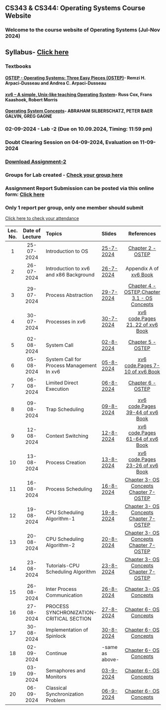 ## CS343 & CS344: Operating Systems Course Website

### Welcome to the course website of Operating Systems (Jul-Nov 2024)

## Syllabus- [Click here](https://drive.google.com/file/d/1xkjVAa2I4pGDZfQ2o_TF39lp-MwAvKFZ/view?usp=sharing)
### Textbooks
#### [OSTEP - Operating Systems: Three Easy Pieces (OSTEP)](https://pages.cs.wisc.edu/~remzi/OSTEP/)- Remzi H. Arpaci-Dusseau and Andrea C. Arpaci-Dusseau
#### [xv6 – A simple, Unix-like teaching Operating System](https://pdos.csail.mit.edu/6.828/2018/xv6/book-rev11.pdf)- Russ Cox, Frans Kaashoek, Robert Morris
#### [Operating System Concepts](https://os.ecci.ucr.ac.cr/slides/Abraham-Silberschatz-Operating-System-Concepts-10th-2018.pdf)- ABRAHAM SILBERSCHATZ, PETER BAER GALVIN, GREG GAGNE

### 02-09-2024 - Lab -2 (Due on 10.09.2024, Timing: 11:59 pm)
### Doubt Clearing Session on 04-09-2024, Evaluation on 11-09-2024
### [Download Assignment-2](https://drive.google.com/file/d/1-KbA4G4CCAmgUgafDoghNWII84wCDnSN/view?usp=drive_link)


### Groups for Lab created - [Check your group here](https://docs.google.com/spreadsheets/d/1x6hskYcEC6Guol4GFC87gh4hwTYUWK1c/edit?usp=sharing&ouid=115139226323564930498&rtpof=true&sd=true)

### Assignment Report Submission can be posted via this online form: [Click here](https://forms.office.com/r/SUF7DxvCRV) 
### Only 1 report per group, only one member should submit 



<!--

## Quiz-1 - [Solution-1](https://iitgoffice-my.sharepoint.com/:b:/g/personal/phrangboklang_iitg_ac_in/EbSAWgXNO4ZCkCTPCsM0VCkBS_CaShiz-Aj7mHhT9fTYWQ)
## Annoucement

### Quiz-1- 29.08.2024,- 6pm to 7pm, [Seating Arrangement](https://iitgoffice-my.sharepoint.com/:b:/g/personal/phrangboklang_iitg_ac_in/EW42r4zH6mROmFPI6tGc8LQBUcOUxLu-qzCPTxabYGXK0g?e=hfx9gH)
### 19-08-2024 - Lab -1 (Due on 27.08.2024, Timing: 11:59 pm)
### Doubt Clearing Session on 21-08-2024, Evaluation on 28-08-2024
### [Download Assignment-1](https://drive.google.com/file/d/1mOsM4dFExrgl_OR9czPVeMAE2c9B52LE/view?usp=drive_link)
### Groups for Lab created - [Check your group here](https://docs.google.com/spreadsheets/d/1mJo62WwO5fvhsSQG6zrmiuLWq6yeLAeYJD_22AeGdb8/edit?usp=sharing)
### Assignment Report Submission can be posted via this online form: [Click here](https://forms.office.com/r/nkWMPuZV9w) 
### Only 1 report per group, only one member should submit 



### Assigment Report Submission can be posted via this online form: [Click here](https://forms.office.com/r/gkAcqWFfnx) 
### Only 1 report per group, only one member should submit 



### 31-07-2024 - Lab -0A-1 and Lab 0B-1 (First Evaluation on 06-08-2024, Due on 13-08-2024) 
### [Download Assignment_0A-1](https://drive.google.com/file/d/1bz9m4oupskWI2Xdi1siIMiGhT25pCP5B/view?usp=drive_link), [Download Assignment_0B-1](https://drive.google.com/file/d/1WqyxeXaQisvLmanVPiIlyaDux7MlL7Hs/view?usp=drive_link)
### Groups for Lab created - [Check your group here](https://docs.google.com/spreadsheets/d/1paG5BXwf8ngGjQ5wFlgPyV8wzPic0jBkwQrEeFgf7_Q/edit?usp=sharing)
### Assigment Report Submission can be posted via this online form: [Click here](https://forms.office.com/r/gkAcqWFfnx) 
### Only 1 report per group, only one member should submit 

              
### Please email TA if you have any doubt for Lab-1. You can set up a meeting on 07-08-2024 with TA anytime between 9:00 am to 11:00 am. TA-Group mapping for Lab-1 can be viewed [here](https://docs.google.com/spreadsheets/d/10gqSMxjziefn0vKXP5e5VJfUdv988R-HLR8cck7sXzo/edit?usp=sharing)
-->

[Click here to check your attendance](https://iitgoffice-my.sharepoint.com/:x:/g/personal/phrangboklang_iitg_ac_in/EXmQqo6KxGhGiZN8EdS4bMwBBT_FfniVvmJWIIUpBLMw5g?e=WruKRT)

| Lec. No. | Date of Lecture        | Topics  | Slides   |References |
|:---:|:--:|:--|:--------------------------|:--:|
| 1       |  25-07-2024            | Introduction to OS| [25-7-2024](https://drive.google.com/file/d/1EpOhDZaWw7SKxcsBWMJk7dPmRutg6MBl/view?usp=sharing) | [Chapter 2 -OSTEP](http://pages.cs.wisc.edu/~remzi/OSTEP/intro.pdf) |
| 2       |  26-07-2024            | Introduction to xv6 and x86 Background| [26-7-2024](https://drive.google.com/file/d/1c2tAvWqxORtObPhmp6uZKa2GFz3ruwPA/view?usp=sharing) | Appendix A of [xv6 Book](https://pdos.csail.mit.edu/6.828/2018/xv6/book-rev11.pdf) |
| 3       |  29-07-2024            | Process Abstraction| [29-7-2024](https://drive.google.com/file/d/1VrcIKX9_h2Yz8m2TUn4mV93TDE1BHkUc/view?usp=drive_link) | [Chapter 4 -OSTEP](https://pages.cs.wisc.edu/~remzi/OSTEP/cpu-intro.pdf),[Chapter 3.1 - OS Concepts](https://os.ecci.ucr.ac.cr/slides/Abraham-Silberschatz-Operating-System-Concepts-10th-2018.pdf) |
| 4       |  30-07-2024            | Processes in xv6| [30-7-2024](https://drive.google.com/file/d/17KTNJYECLrkJSZvis8lCf54a9z_wPd6F/view?usp=drive_link) | [xv6 code](https://www.cse.iitb.ac.in/~mythili/os/references/xv6-rev11.pdf),[Pages 21, 22 of xv6 Book](https://pdos.csail.mit.edu/6.828/2018/xv6/book-rev11.pdf) |
| 5       |  02-08-2024            | System Call| [02-8-2024](https://drive.google.com/file/d/1M4WZzUk1yj_kri0kfaz2J9CyADfvY16A/view?usp=sharing) | [Chapter 5 -OSTEP](http://pages.cs.wisc.edu/~remzi/OSTEP/cpu-api.pdf) |
| 6       |  05-08-2024            | System Call for Process Management In xv6| [05-8-2024](https://drive.google.com/file/d/1NWhGkSS6Q4aOWqkUvXBF4VUr1XqfH6kD/view?usp=sharing) | [xv6 code](https://www.cse.iitb.ac.in/~mythili/os/references/xv6-rev11.pdf),[Pages 7-10 of xv6 Book](https://pdos.csail.mit.edu/6.828/2018/xv6/book-rev11.pdf) |
| 7       |  06-08-2024            | Limited Direct Execution| [06-8-2024](https://drive.google.com/file/d/14YMEgXQ1RFmFXfBS7fgN2TQw4yONsDrO/view?usp=drive_link) | [Chapter 6 -OSTEP](http://pages.cs.wisc.edu/~remzi/OSTEP/cpu-mechanisms.pdf) |
| 8       |  09-08-2024            | Trap Scheduling | [09-8-2024](https://drive.google.com/file/d/15VfY6Yjj1ASXcbuLWhZgihKpcxMj4yAR/view?usp=drive_link) | [xv6 code](https://www.cse.iitb.ac.in/~mythili/os/references/xv6-rev11.pdf),[Pages 39-44 of xv6 Book](https://pdos.csail.mit.edu/6.828/2018/xv6/book-rev11.pdf) |
| 9       |  12-08-2024            | Context Switching | [12-8-2024](https://drive.google.com/file/d/1t-iPMv5yqYedKFZiav1Up-_bP-L7YKwY/view?usp=drive_link) | [xv6 code](https://www.cse.iitb.ac.in/~mythili/os/references/xv6-rev11.pdf),[Pages 61-64 of xv6 Book](https://pdos.csail.mit.edu/6.828/2018/xv6/book-rev11.pdf) |
| 10       |  13-08-2024            | Process Creation | [13-8-2024](https://drive.google.com/file/d/1JJJBwfklvzyBm140eMC-Fjgb5LOOF2k9/view?usp=drive_link) | [xv6 code](https://www.cse.iitb.ac.in/~mythili/os/references/xv6-rev11.pdf),[Pages 23-26 of xv6 Book](https://pdos.csail.mit.edu/6.828/2018/xv6/book-rev11.pdf) |
| 11       |  16-08-2024            | Process Scheduling | [16-8-2024](https://drive.google.com/file/d/18Uc1vM6ZcnKboNVmcOwprq4JINV3Z_DT/view?usp=drive_link) | [Chapter 3- OS Concepts](https://os.ecci.ucr.ac.cr/slides/Abraham-Silberschatz-Operating-System-Concepts-10th-2018.pdf) [Chapter 7-OSTEP](https://pages.cs.wisc.edu/~remzi/OSTEP/) | 
| 12       |  19-08-2024            | CPU Scheduling Algorithm-1 | [19-8-2024](https://drive.google.com/file/d/18_1F85xmPoTydA_W7EixRlaM5hGCFZzH/view?usp=drive_link) | [Chapter 3- OS Concepts](https://os.ecci.ucr.ac.cr/slides/Abraham-Silberschatz-Operating-System-Concepts-10th-2018.pdf) [Chapter 7-OSTEP](https://pages.cs.wisc.edu/~remzi/OSTEP/) | 
| 13       |  20-08-2024            | CPU Scheduling Algorithm-2 | [20-8-2024](https://drive.google.com/file/d/12YoK2oNmAO2nAMP-VpZqO2fr5rKMGevS/view?usp=drive_link) | [Chapter 3- OS Concepts](https://os.ecci.ucr.ac.cr/slides/Abraham-Silberschatz-Operating-System-Concepts-10th-2018.pdf) [Chapter 7-OSTEP](https://pages.cs.wisc.edu/~remzi/OSTEP/) | 
| 14       |  23-08-2024            | Tutorials-CPU Scheduling Algorithm | [23-8-2024](https://drive.google.com/file/d/1fqdLa9YyomGl-l5BKTRD7LDNXTXVapF_/view?usp=drive_link) | [Chapter 3- OS Concepts](https://os.ecci.ucr.ac.cr/slides/Abraham-Silberschatz-Operating-System-Concepts-10th-2018.pdf) [Chapter 7-OSTEP](https://pages.cs.wisc.edu/~remzi/OSTEP/) | 
| 15       |  26-08-2024            | Inter Process Communication | [26-8-2024](https://drive.google.com/file/d/1aAUrTxBvtOlr6P2FD_T_TZkWFrAai9nz/view?usp=drive_link) | [Chapter 3- OS Concepts](https://os.ecci.ucr.ac.cr/slides/Abraham-Silberschatz-Operating-System-Concepts-10th-2018.pdf) |
| 16       |  27-08-2024            | PROCESS SYNCHRONIZATION-CRITICAL SECTION | [27-8-2024](https://drive.google.com/file/d/1bef1b6T6h8jxhey4NkUGkWoC9Rlnl4Na/view?usp=drive_link) | [Chapter 6- OS Concepts](https://os.ecci.ucr.ac.cr/slides/Abraham-Silberschatz-Operating-System-Concepts-10th-2018.pdf)|
| 17      |  30-08-2024            | Implementation of Spinlock| [30-8-2024](https://drive.google.com/file/d/1Mg4RHxABbT55yFnZNImaCoA1haQLf-hL/view?usp=drive_link) | [Chapter 6- OS Concepts](https://os.ecci.ucr.ac.cr/slides/Abraham-Silberschatz-Operating-System-Concepts-10th-2018.pdf)|
| 18      |  02-09-2024            | Continue| -same as above- | [Chapter 6- OS Concepts](https://os.ecci.ucr.ac.cr/slides/Abraham-Silberschatz-Operating-System-Concepts-10th-2018.pdf)|
| 19      |  03-09-2024            | Semaphores and Monitors| [03-9-2024](https://drive.google.com/file/d/1CsCTvPBnLtuaK0_5m1dxHhlBlFtiMsW9/view?usp=drive_link) | [Chapter 6- OS Concepts](https://os.ecci.ucr.ac.cr/slides/Abraham-Silberschatz-Operating-System-Concepts-10th-2018.pdf)|
| 20      |  06-09-2024            | Classical Synchronization Problem| [06-9-2024](https://drive.google.com/file/d/18vVSAVdvumLp2YBreJ0-_adB6DlFEwk7/view?usp=drive_link) | [Chapter 6- OS Concepts](https://os.ecci.ucr.ac.cr/slides/Abraham-Silberschatz-Operating-System-Concepts-10th-2018.pdf)|


